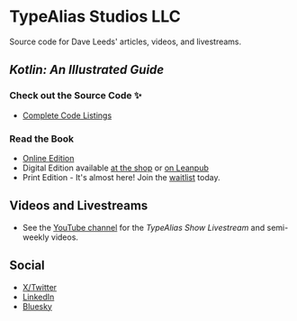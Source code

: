 # TypeAlias Studios LLC

Source code for Dave Leeds' articles, videos, and livestreams.

## _Kotlin: An Illustrated Guide_

### Check out the Source Code ✨

- [Complete Code Listings](https://github.com/typealias-studios/kotlin-illustrated-guide)

### Read the Book

- [Online Edition](https://typealias.com/start)
- Digital Edition available [at the shop](https://shop.typealias.com) or [on Leanpub](https://leanpub.com/kotlin-illustrated)
- Print Edition - It's almost here! Join the [waitlist](https://print.typealias.com) today.

## Videos and Livestreams

- See the [YouTube channel](https://youtube.com/@typealias) for the _TypeAlias Show Livestream_ and semi-weekly videos.

## Social

- [X/Twitter](https://x.com/djleeds)
- [LinkedIn](https://www.linkedin.com/in/daveleeds/)
- [Bluesky](https://bsky.app/profile/daveleeds.bsky.social)
